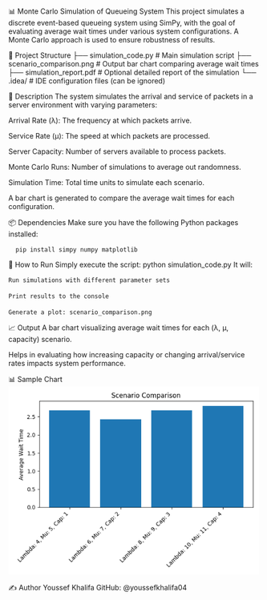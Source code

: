 📊 Monte Carlo Simulation of Queueing System
	This project simulates a discrete event-based queueing system using SimPy, with the goal of evaluating average wait times under various system configurations. A Monte Carlo approach is used to ensure robustness of results.

📁 Project Structure
  ├── simulation_code.py         # Main simulation script
  ├── scenario_comparison.png    # Output bar chart comparing average wait times
  ├── simulation_report.pdf      # Optional detailed report of the simulation
  └── .idea/                     # IDE configuration files (can be ignored)
  
🧠 Description
  The system simulates the arrival and service of packets in a server environment with varying parameters:
  
  Arrival Rate (λ): The frequency at which packets arrive.
  
  Service Rate (μ): The speed at which packets are processed.
  
  Server Capacity: Number of servers available to process packets.
  
  Monte Carlo Runs: Number of simulations to average out randomness.
  
  Simulation Time: Total time units to simulate each scenario.
  
  A bar chart is generated to compare the average wait times for each configuration.

📦 Dependencies
  Make sure you have the following Python packages installed:
	  
	  pip install simpy numpy matplotlib
🚀 How to Run
  Simply execute the script:
  python simulation_code.py
  It will:

    Run simulations with different parameter sets
    
    Print results to the console
    
    Generate a plot: scenario_comparison.png

📈 Output
  A bar chart visualizing average wait times for each (λ, μ, capacity) scenario.
  
  Helps in evaluating how increasing capacity or changing arrival/service rates impacts system performance.

📊 Sample Chart
<img src="scenario_comparison.png" width="500"/>


✍️ Author
  Youssef Khalifa
  GitHub: @youssefkhalifa04


